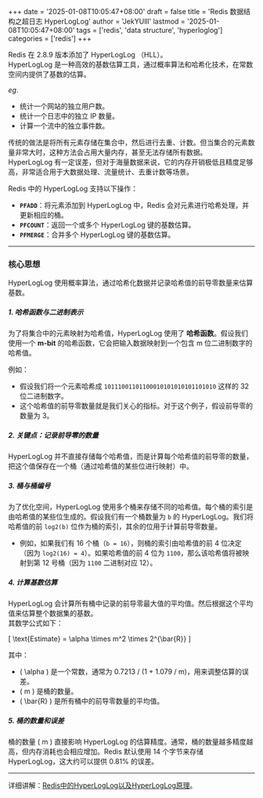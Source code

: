 +++
date = '2025-01-08T10:05:47+08:00'
draft = false
title = 'Redis 数据结构之超日志 HyperLogLog'
author = 'JekYUlll'
lastmod = '2025-01-08T10:05:47+08:00'
tags = ['redis', 'data structure', 'hyperloglog']
categories = ['redis']
+++

Redis 在 2.8.9 版本添加了 HyperLogLog （HLL）。  
HyperLogLog 是一种高效的基数估算工具，通过概率算法和哈希化技术，在常数空间内提供了基数的估算。

*eg*.  
- 统计一个网站的独立用户数。
- 统计一个日志中的独立 IP 数量。
- 计算一个流中的独立事件数。

传统的做法是将所有元素存储在集合中，然后进行去重、计数。但当集合的元素数量非常大时，这种方法会占用大量内存，甚至无法存储所有数据。  
HyperLogLog 有一定误差，但对于海量数据来说，它的内存开销极低且精度足够高，非常适合用于大数据处理、流量统计、去重计数等场景。

Redis 中的 HyperLogLog 支持以下操作：

- **`PFADD`**：将元素添加到 HyperLogLog 中，Redis 会对元素进行哈希处理，并更新相应的桶。
- **`PFCOUNT`**：返回一个或多个 HyperLogLog 键的基数估算。
- **`PFMERGE`**：合并多个 HyperLogLog 键的基数估算。

---

### 核心思想

HyperLogLog 使用概率算法，通过哈希化数据并记录哈希值的前导零数量来估算基数。

##### **1. 哈希函数与二进制表示**

为了将集合中的元素映射为哈希值，HyperLogLog 使用了 **哈希函数**。假设我们使用一个 **m-bit** 的哈希函数，它会把输入数据映射到一个包含 m 位二进制数字的哈希值。

例如：
- 假设我们将一个元素哈希成 `10111001101100010101010101101010` 这样的 32 位二进制数字。
- 这个哈希值的前导零数量就是我们关心的指标。对于这个例子，假设前导零的数量为 3。

##### **2. 关键点：记录前导零的数量**

HyperLogLog 并不直接存储每个哈希值，而是计算每个哈希值的前导零的数量，把这个值保存在一个桶（通过哈希值的某些位进行映射）中。

##### **3. 桶与桶编号**

为了优化空间，HyperLogLog 使用多个桶来存储不同的哈希值。每个桶的索引是由哈希值的某些位生成的。假设我们有一个桶数量为 `b` 的 HyperLogLog。我们将哈希值的前 `log2(b)` 位作为桶的索引，其余的位用于计算前导零数量。

- 例如，如果我们有 16 个桶（`b = 16`），则桶的索引由哈希值的前 4 位决定（因为 `log2(16) = 4`）。如果哈希值的前 4 位为 `1100`，那么该哈希值将被映射到第 12 号桶（因为 `1100` 二进制对应 12）。

##### **4. 计算基数估算**

HyperLogLog 会计算所有桶中记录的前导零最大值的平均值。然后根据这个平均值来估算整个数据集的基数。  
其数学公式如下：

\[ \text{Estimate} = \alpha \times m^2 \times 2^{\bar{R}} \]

其中：
- \( \alpha \) 是一个常数，通常为 0.7213 / (1 + 1.079 / m)，用来调整估算的误差。
- \( m \) 是桶的数量。
- \( \bar{R} \) 是所有桶中的前导零数量的平均值。

##### **5. 桶的数量和误差**

桶的数量 \( m \) 直接影响 HyperLogLog 的估算精度。通常，桶的数量越多精度越高，但内存消耗也会相应增加。Redis 默认使用 14 个字节来存储 HyperLogLog，这大约可以提供 0.81% 的误差。

---

详细讲解：[Redis中的HyperLogLog以及HyperLogLog原理](https://blog.csdn.net/qq_42581682/article/details/136756947)。  





